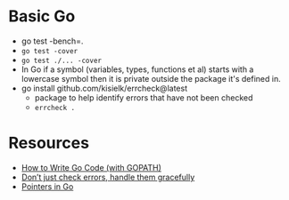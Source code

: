 # Basic Go

-   go test -bench=.
-   `go test -cover`
-   `go test ./... -cover`
-   In Go if a symbol (variables, types, functions et al) starts with a lowercase symbol then it is private outside the package it's defined in.
-   go install github.com/kisielk/errcheck@latest
    -   package to help identify errors that have not been checked
    -   `errcheck .`

# Resources

-   [How to Write Go Code (with GOPATH)](https://go.dev/doc/gopath_code)
-   [Don’t just check errors, handle them gracefully](https://dave.cheney.net/2016/04/27/dont-just-check-errors-handle-them-gracefully)
-   [Pointers in Go](https://www.golang-book.com/books/intro/8)
